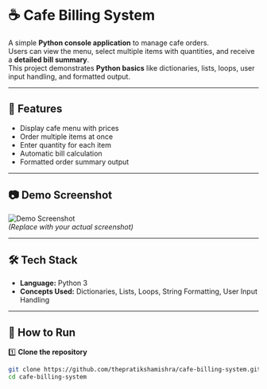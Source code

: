 # ☕ Cafe Billing System

A simple **Python console application** to manage cafe orders.  
Users can view the menu, select multiple items with quantities, and receive a **detailed bill summary**.  
This project demonstrates **Python basics** like dictionaries, lists, loops, user input handling, and formatted output.

---

## 📌 Features
- Display cafe menu with prices
- Order multiple items at once
- Enter quantity for each item
- Automatic bill calculation
- Formatted order summary output

---

## 📷 Demo Screenshot
![Demo Screenshot](screenshot.png)  
*(Replace with your actual screenshot)*

---

## 🛠 Tech Stack
- **Language:** Python 3
- **Concepts Used:** Dictionaries, Lists, Loops, String Formatting, User Input Handling

---

## 🚀 How to Run

1️⃣ **Clone the repository**
```bash
git clone https://github.com/thepratikshamishra/cafe-billing-system.git
cd cafe-billing-system

